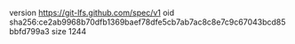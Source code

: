 version https://git-lfs.github.com/spec/v1
oid sha256:ce2ab9968b70dfb1369baef78dfe5cb7ab7ac8c8e7c9c67043bcd85bbfd799a3
size 1244
